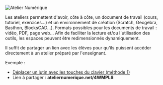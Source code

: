 ![Atelier Numérique](https://www.ateliernumerique.net/img/ateliernumerique.svg)

Les ateliers permettent d'avoir, côte à côte, un document de travail (cours, tutoriel, exercices...) et un environnement de création (Scratch, Geogebra, Basthon, BlocksCAD...). Formats possibles pour les documents de travail : vidéo, PDF, page web... Afin de faciliter la lecture et/ou l'utilisation des outils, les espaces peuvent être redimensionnés dynamiquement.

Il suffit de partager un lien avec les élèves pour qu'ils puissent accéder directement à un atelier préparé par l'enseignant.

Exemple :
* [Déplacer un lutin avec les touches du clavier (méthode 1)](https://www.ateliernumerique.net/4WMPL6) 
* Lien à partager : **ateliernumerique.net/4WMPL6**
 
